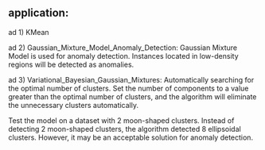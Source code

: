 application:
------------
ad 1) KMean

ad 2) Gaussian_Mixture_Model_Anomaly_Detection:
Gaussian Mixture Model is used for anomaly detection. 
Instances located in low-density regions will be detected as anomalies.

ad 3) Variational_Bayesian_Gaussian_Mixtures:
Automatically searching for the optimal number of clusters.
Set the number of components to a value greater than the optimal number of clusters, 
and the algorithm will eliminate the unnecessary clusters automatically.

Test the model on a dataset with 2 moon-shaped clusters.
Instead of detecting 2 moon-shaped clusters, the algorithm detected 8 ellipsoidal clusters. 
However, it may be an acceptable solution for anomaly detection.